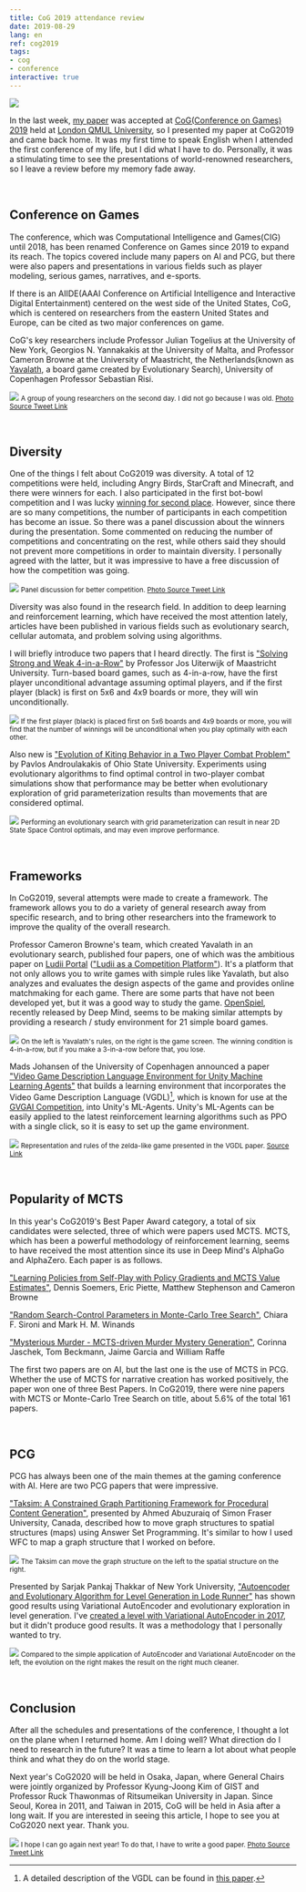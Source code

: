 ```yaml
---
title: CoG 2019 attendance review
date: 2019-08-29
lang: en
ref: cog2019
tags:
- cog
- conference
interactive: true
---
```


![](<../images/cog2019_0.png>)

In the last week, [my paper](<http://ieee-cog.org/2019/papers/paper_187.pdf>) was accepted at [CoG(Conference on Games) 2019](<http://www.ieee-cog.org/>) held at [London QMUL University](<https://www.qmul.ac.uk/>), so I presented my paper at CoG2019 and came back home. It was my first time to speak English when I attended the first conference of my life, but I did what I have to do. Personally, it was a stimulating time to see the presentations of world-renowned researchers, so I leave a review before my memory fade away.

&nbsp;
## Conference on Games

The conference, which was Computational Intelligence and Games(CIG) until 2018, has been renamed Conference on Games since 2019 to expand its reach. The topics covered include many papers on AI and PCG, but there were also papers and presentations in various fields such as player modeling, serious games, narratives, and e-sports.

If there is an AIIDE(AAAI Conference on Artificial Intelligence and Interactive Digital Entertainment) centered on the west side of the United States, CoG, which is centered on researchers from the eastern United States and Europe, can be cited as two major conferences on game.

CoG's key researchers include Professor Julian Togelius at the University of New York, Georgios N. Yannakakis at the University of Malta, and Professor Cameron Browne at the University of Maastricht, the Netherlands(known as [Yavalath](<https://boardgamegeek.com/boardgame/33767/yavalath>), a board game created by Evolutionary Search), University of Copenhagen Professor Sebastian Risi.

![](<../images/cog2019_1.jpg>)
<small>A group of young researchers on the second day. I did not go because I was old. [Photo Source Tweet Link](<https://twitter.com/SanazMostaghim/status/1164163932044615681>)</small>


&nbsp;
## Diversity

One of the things I felt about CoG2019 was diversity. A total of 12 competitions were held, including Angry Birds, StarCraft and Minecraft, and there were winners for each. I also participated in the first bot-bowl competition and I was lucky [winning for second place](<https://bot-bowl.com/bot-bowl/>). However, since there are so many competitions, the number of participants in each competition has become an issue. So there was a panel discussion about the winners during the presentation. Some commented on reducing the number of competitions and concentrating on the rest, while others said they should not prevent more competitions in order to maintain diversity. I personally agreed with the latter, but it was impressive to have a free discussion of how the competition was going.

![](<../images/cog2019_2.jpg>)
<small>Panel discussion for better competition. [Photo Source Tweet Link](<https://twitter.com/togelius/status/1164169681932079104>)</small>

Diversity was also found in the research field. In addition to deep learning and reinforcement learning, which have received the most attention lately, articles have been published in various fields such as evolutionary search, cellular automata, and problem solving using algorithms.

I will briefly introduce two papers that I heard directly. The first is ["Solving Strong and Weak 4-in-a-Row"](<http://ieee-cog.org/2019/papers/paper_115.pdf>) by Professor Jos Uiterwijk of Maastricht University. Turn-based board games, such as 4-in-a-row, have the first player unconditional advantage assuming optimal players, and if the first player (black) is first on 5x6 and 4x9 boards or more, they will win unconditionally.

![](<../images/cog2019_3.png>)
<small>If the first player (black) is placed first on 5x6 boards and 4x9 boards or more, you will find that the number of winnings will be unconditional when you play optimally with each other.</small>

Also new is ["Evolution of Kiting Behavior in a Two Player Combat Problem"](<http://ieee-cog.org/2019/papers/paper_116.pdf>) by Pavlos Androulakakis of Ohio State University. Experiments using evolutionary algorithms to find optimal control in two-player combat simulations show that performance may be better when evolutionary exploration of grid parameterization results than movements that are considered optimal.

![](<../images/cog2019_4.png>)
<small>Performing an evolutionary search with grid parameterization can result in near 2D State Space Control optimals, and may even improve performance.</small>


&nbsp;
## Frameworks

In CoG2019, several attempts were made to create a framework. The framework allows you to do a variety of general research away from specific research, and to bring other researchers into the framework to improve the quality of the overall research.

Professor Cameron Browne's team, which created Yavalath in an evolutionary search, published four papers, one of which was the ambitious paper on [Ludii Portal](<http://ludii.games/>) (["Ludii as a Competition Platform"](<http://ieee-cog.org/2019/papers/paper_191.pdf>)). It's a platform that not only allows you to write games with simple rules like Yavalath, but also analyzes and evaluates the design aspects of the game and provides online matchmaking for each game. There are some parts that have not been developed yet, but it was a good way to study the game. [OpenSpiel](<https://github.com/deepmind/open_spiel>), recently released by Deep Mind, seems to be making similar attempts by providing a research / study environment for 21 simple board games.

![](<../images/cog2019_5.png>)
<small>On the left is Yavalath's rules, on the right is the game screen. The winning condition is 4-in-a-row, but if you make a 3-in-a-row before that, you lose.</small>

Mads Johansen of the University of Copenhagen announced a paper ["Video Game Description Language Environment for Unity Machine Learning Agents"](<http://ieee-cog.org/2019/papers/paper_209.pdf>) that builds a learning environment that incorporates the Video Game Description Language (VGDL)[^1], which is known for use at the [GVGAI Competition](<http://www.gvgai.net/>), into Unity's ML-Agents. Unity's ML-Agents can be easily applied to the latest reinforcement learning algorithms such as PPO with a single click, so it is easy to set up the game environment.

[^1]: A detailed description of the VGDL can be found in [this paper](<http://people.idsia.ch/~tom/publications/pyvgdl.pdf>).

![](<../images/cog2019_6.png>)
<small>Representation and rules of the zelda-like game presented in the VGDL paper. [Source Link](<http://people.idsia.ch/~tom/publications/pyvgdl.pdf>)</small>


&nbsp;
## Popularity of MCTS

In this year's CoG2019's Best Paper Award category, a total of six candidates were selected, three of which were papers used MCTS. MCTS, which has been a powerful methodology of reinforcement learning, seems to have received the most attention since its use in Deep Mind's AlphaGo and AlphaZero. Each paper is as follows.

["Learning Policies from Self-Play with Policy Gradients and MCTS Value Estimates"](<http://ieee-cog.org/2019/papers/paper_91.pdf>), Dennis Soemers, Eric Piette, Matthew Stephenson and Cameron Browne

["Random Search-Control Parameters in Monte-Carlo Tree Search"](<http://ieee-cog.org/2019/papers/paper_140.pdf>), Chiara F. Sironi and Mark H. M. Winands

["Mysterious Murder - MCTS-driven Murder Mystery Generation"](<http://ieee-cog.org/2019/papers/paper_45.pdf>), Corinna Jaschek, Tom Beckmann, Jaime Garcia and
William Raffe

The first two papers are on AI, but the last one is the use of MCTS in PCG. Whether the use of MCTS for narrative creation has worked positively, the paper won one of three Best Papers. In CoG2019, there were nine papers with MCTS or Monte-Carlo Tree Search on title, about 5.6% of the total 161 papers.


&nbsp;
## PCG

PCG has always been one of the main themes at the gaming conference with AI. Here are two PCG papers that were impressive.

["Taksim: A Constrained Graph Partitioning Framework for Procedural Content Generation"](<http://ieee-cog.org/2019/papers/paper_143.pdf>), presented by Ahmed Abuzuraiq of Simon Fraser University, Canada, described how to move graph structures to spatial structures (maps) using Answer Set Programming. It's similar to how I used WFC to map a graph structure that I worked on before.

![](<../images/cog2019_8.png>)
<small>The Taksim can move the graph structure on the left to the spatial structure on the right.</small>

Presented by Sarjak Pankaj Thakkar of New York University, ["Autoencoder and Evolutionary Algorithm for Level Generation in Lode Runner"](<http://ieee-cog.org/2019/papers/paper_232.pdf>) has shown good results using Variational AutoEncoder and evolutionary exploration in level generation. I've [created a level with Variational AutoEncoder in 2017](<https://www.slideshare.net/HwanheeKim2/ndc2017-vae-75419284>), but it didn't produce good results. It was a methodology that I personally wanted to try.

![](<../images/cog2019_7.png>)
<small>Compared to the simple application of AutoEncoder and Variational AutoEncoder on the left, the evolution on the right makes the result on the right much cleaner.</small>


&nbsp;
## Conclusion

After all the schedules and presentations of the conference, I thought a lot on the plane when I returned home. Am I doing well? What direction do I need to research in the future? It was a time to learn a lot about what people think and what they do on the world stage.

Next year's CoG2020 will be held in Osaka, Japan, where General Chairs were jointly organized by Professor Kyung-Joong Kim of GIST and Professor Ruck Thawonmas of Ritsumeikan University in Japan. Since Seoul, Korea in 2011, and Taiwan in 2015, CoG will be held in Asia after a long wait. If you are interested in seeing this article, I hope to see you at CoG2020 next year. Thank you.

![](<../images/cog2019_9.jpg>)
<small>I hope I can go again next year! To do that, I have to write a good paper. [Photo Source Tweet Link](<https://twitter.com/cog2019ieee/status/1164932613167091712>)</small>
